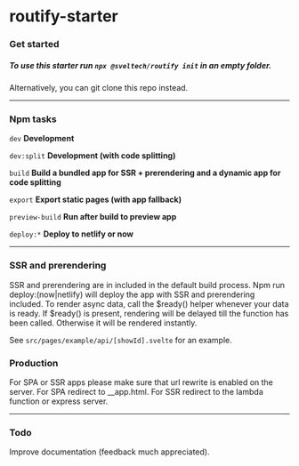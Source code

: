 # routify-starter

### Get started
##### To use this starter run ``npx @sveltech/routify init`` in an empty folder.

Alternatively, you can git clone this repo instead.

--------------------------------------------------

### Npm tasks
``dev`` **Development** 

``dev:split`` **Development (with code splitting)** 

``build`` **Build a bundled app for SSR + prerendering and a dynamic app for code splitting**

``export`` **Export static pages (with app fallback)** 

``preview-build`` **Run after build to preview app**

``deploy:*`` **Deploy to netlify or now**

--------------------------------------------------

### SSR and prerendering
SSR and prerendering are in included in the default build process.
Npm run deploy:(now|netlify) will deploy the app with SSR and prerendering included.
To render async data, call the $ready() helper whenever your data is ready.
If $ready() is present, rendering will be delayed till the function has been called.
Otherwise it will be rendered instantly.

See ``src/pages/example/api/[showId].svelte`` for an example.

### Production
For SPA or SSR apps please make sure that url rewrite is enabled on the server.
For SPA redirect to __app.html.
For SSR redirect to the lambda function or express server. 

--------------------------------------------------

### Todo
Improve documentation (feedback much appreciated).